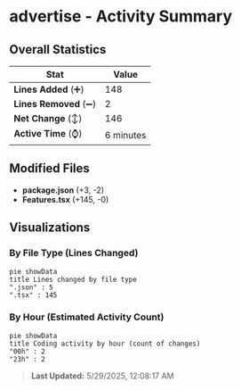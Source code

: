 # advertise - Activity Summary 

## Overall Statistics

| Stat                   | Value                                                             |
| ---------------------- | ----------------------------------------------------------------- |
| **Lines Added** (➕)   | 148                                          |
| **Lines Removed** (➖) | 2                                        |
| **Net Change** (↕)    | 146                |
| **Active Time** (⌚)   | 6 minutes |


## Modified Files
- **package.json** (+3, -2)
- **Features.tsx** (+145, -0)

## Visualizations

### By File Type (Lines Changed)

```mermaid
pie showData
title Lines changed by file type
".json" : 5
".tsx" : 145
```

### By Hour (Estimated Activity Count)

```mermaid
pie showData
title Coding activity by hour (count of changes)
"00h" : 2
"23h" : 2
```


> **Last Updated:** 5/29/2025, 12:08:17 AM
